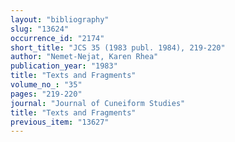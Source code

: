 ```yaml
---
layout: "bibliography"
slug: "13624"
occurrence_id: "2174"
short_title: "JCS 35 (1983 publ. 1984), 219-220"
author: "Nemet-Nejat, Karen Rhea"
publication_year: "1983"
title: "Texts and Fragments"
volume_no_: "35"
pages: "219-220"
journal: "Journal of Cuneiform Studies"
title: "Texts and Fragments"
previous_item: "13627"
---
```

